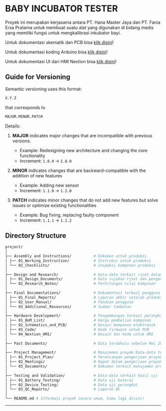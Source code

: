# BABY INCUBATOR TESTER
Proyek ini merupakan kerjasama antara PT. Hana Master Jaya dan PT. Fania Ersa Pratama untuk membuat suatu alat yang digunakan di bidang medis yang memiliki fungsi untuk mengkalibrasi inkubator bayi.

Untuk dokumentasi skematik dan PCB bisa [klik disini](Hardware_Development\02_Schematics_and_PCB\Main_PCB-en.md)!

Untuk dokumentasi koding Arduino bisa [klik disini](Hardware_Development\03_Code\Arduino_Code-en.md)!

Untuk dokumentasi UI dari HMI Nextion bisa [klik disini](Hardware_Development\04_Nextion_HMI\HMI_Code-en.md)!

## Guide for Versioning
Semantic versioning uses this format:
```bash
X.Y.Z
```
that corresponds to
```bash
MAJOR.MINOR.PATCH
```
Details:
1. **MAJOR** indicates major changes that are incompatible with previous versions.
	- Example: Redesigning new architecture and changing the core functionality
	- Increment: `1.0.0` &rarr; `2.0.0`

2. **MINOR** indicates changes that are backward-compatible with the addition of new features
	- Example: Adding new sensor
	- Increment: `1.1.0` &rarr; `1.2.0`

3. **PATCH** indicates minor changes that do not add new features but solve issues or optimize existing functionalities
	- Example: Bug fixing, replacing faulty component
	- Increment: `1.1.1` &rarr; `1.1.2`

<a name="directory_structure"></a>

## Directory Structure

```bash
project/
│
├── Assembly and Instructions/          # Dokumen untuk produksi
│ ├── 01_Working_Instruction/           # Instruksi untuk produksi
│ └── 02_Checklists/                    # Inspeksi komponen produksi
│
├── Design and Research/                # Data-data terkait riset dalam pengembangan
│ ├── 01_Design_Documents/              # Data rujukan riset dan pengembangan
│ └── 02_Research_Notes/                # Perhitungan nilai komponen
│
├── Final Documentations/               # Dokumentasi terkait pengguna akhir
│ ├── 01_Final_Reports/                 # Laporan akhir setelah produksi
│ ├── 02_User_Manual/                   # Panduan pengguna
│ └── 03_Additional_Resources/          # Sumber tambahan
│
├── Hardware Development/               # Pengembangan terkait perangkat keras
│ ├── 01_BoM_List/                      # Harga pembelian komponen
│ ├── 02_Schematics_and_PCB/            # Desain komponen elektronik
│ ├── 03_Code/                          # Kode firmware untuk PCB
│ └── 04_Nextion_HMI/                   # Desain dan kode untuk HMI
│
├── Past Documents/                     # Data terdahulu sebelum Mei 2023
│
├── Project Management/                 # Manajemen proyek Data-data terkait riset dalam pengembangan
│ ├── 01_Project_Plan/                  # Perencanaan pengerjaan proyek
│ ├── 02_Meetings/                      # Rapat dalam pengerjaan proyek
│ └── 03_Documents/                     # Dokumen terkait manajemen proyek seperti MoM
│
├── Testing and Validation/             # Data-data terkait hasil uji
│ ├── 01_Battery_Testing/               # Data uji baterai
│ ├── 02_Device_Testing/                # Data uji perangkat
│ └── 03_QC_Reports/                    # Laporan QC
│ 
└── README.md # Informasi proyek secara umum, kamu lagi disini!
```
- - - -



